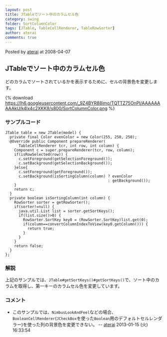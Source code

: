 ```yaml
---
layout: post
title: JTableでソート中のカラムセル色
category: swing
folder: SortColumnColor
tags: [JTable, TableCellRenderer, TableRowSorter]
author: aterai
comments: true
---
```


Posted by [aterai](http://terai.xrea.jp/aterai.html) at 2008-04-07

## JTableでソート中のカラムセル色
どのカラムでソートされているかを表示するために、セルの背景色を変更します。


{% download https://lh6.googleusercontent.com/_9Z4BYR88imo/TQTTZ75OnPI/AAAAAAAAAkU/k4lx4c2XKK8/s800/SortColumnColor.png %}

### サンプルコード
<pre class="prettyprint"><code>JTable table = new JTable(model) {
  private final Color evenColor = new Color(255, 250, 250);
  @Override public Component prepareRenderer(
      TableCellRenderer tcr, int row, int column) {
    Component c = super.prepareRenderer(tcr, row, column);
    if(isRowSelected(row)) {
      c.setForeground(getSelectionForeground());
      c.setBackground(getSelectionBackground());
    }else{
      c.setForeground(getForeground());
      c.setBackground(isSortingColumn(column) ? evenColor
                                              : getBackground());
    }
    return c;
  }
  private boolean isSortingColumn(int column) {
    RowSorter sorter = getRowSorter();
    if(sorter!=null) {
      java.util.List list = sorter.getSortKeys();
      if(list.size()&gt;0) {
        RowSorter.SortKey key0 = (RowSorter.SortKey)list.get(0);
        if(column==convertColumnIndexToView(key0.getColumn())) {
          return true;
        }
      }
    }
    return false;
  }
};
</code></pre>

### 解説
上記のサンプルでは、`JTable#getSortKeys()#getSortKeys()`で、ソート中のカラムを取得し、第一キーのカラムセル色を変更しています。

### コメント
- このサンプルでは、`NimbusLookAndFeel`などの場合、`BooleanCellRenderer`(`JCheckBox`を使った`Boolean`用のデフォルトセルレンダラー)を使った列の背景色を変更できない。 -- [aterai](http://terai.xrea.jp/aterai.html) 2013-01-15 (火) 16:33:54

<!-- dummy comment line for breaking list -->

